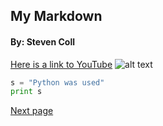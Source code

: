## My Markdown

#### By: Steven Coll

[Here is a link to YouTube](<https://www.youtube.com/>)
![alt text](https://i.kym-cdn.com/photos/images/original/001/297/938/8e6.png "Here is big yoshi")

```python
s = "Python was used"
print s
```

[Next page](https://github.com/7staff/Markdown-1/blob/master/page2.md)
